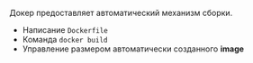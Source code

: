 Докер предоставляет автоматический механизм сборки.

* Написание `Dockerfile`
* Команда `docker build`
* Управление размером автоматически созданного **image**